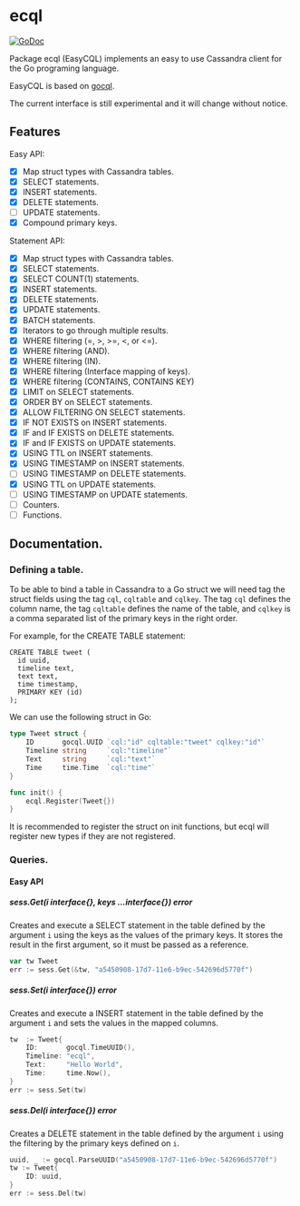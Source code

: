 # ecql

[![GoDoc](http://godoc.org/github.com/maraino/ecql?status.png)](http://godoc.org/github.com/maraino/ecql)

Package ecql (EasyCQL) implements an easy to use Cassandra client for the Go programing language.

EasyCQL is based on [gocql](https://github.com/gocql/gocql).

The current interface is still experimental and it will change without notice.

## Features
Easy API:
 - [x] Map struct types with Cassandra tables.
 - [x] SELECT statements.
 - [x] INSERT statements.
 - [x] DELETE statements.
 - [ ] UPDATE statements.
 - [x] Compound primary keys.

Statement API:
 - [x] Map struct types with Cassandra tables.
 - [x] SELECT statements.
 - [x] SELECT COUNT(1) statements.
 - [x] INSERT statements.
 - [x] DELETE statements.
 - [x] UPDATE statements.
 - [x] BATCH statements.
 - [x] Iterators to go through multiple results.
 - [x] WHERE filtering (=, >, >=, <, or <=).
 - [x] WHERE filtering (AND).
 - [x] WHERE filtering (IN).
 - [x] WHERE filtering (Interface mapping of keys).
 - [x] WHERE filtering (CONTAINS, CONTAINS KEY)
 - [x] LIMIT on SELECT statements.
 - [x] ORDER BY on SELECT statements.
 - [x] ALLOW FILTERING ON SELECT statements.
 - [x] IF NOT EXISTS on INSERT statements.
 - [x] IF and IF EXISTS on DELETE statements.
 - [x] IF and IF EXISTS on UPDATE statements.
 - [x] USING TTL on INSERT statements.
 - [x] USING TIMESTAMP on INSERT statements.
 - [ ] USING TIMESTAMP on DELETE statements.
 - [x] USING TTL on UPDATE statements.
 - [ ] USING TIMESTAMP on UPDATE statements.
 - [ ] Counters.
 - [ ] Functions.

## Documentation.

### Defining a table.

To be able to bind a table in Cassandra to a Go struct we will need tag the struct fields using the tag `cql`, `cqltable` and `cqlkey`.
The tag `cql` defines the column name, the tag `cqltable` defines the name of the table, and `cqlkey` is a comma separated list of the
primary keys in the right order.

For example, for the CREATE TABLE statement:
```cql
CREATE TABLE tweet (
  id uuid,
  timeline text,
  text text,
  time timestamp,
  PRIMARY KEY (id)
);
```

We can use the following struct in Go:
```go
type Tweet struct {
	ID       gocql.UUID `cql:"id" cqltable:"tweet" cqlkey:"id"`
	Timeline string     `cql:"timeline"`
	Text     string     `cql:"text"`
	Time     time.Time  `cql:"time"`
}

func init() {
	ecql.Register(Tweet{})
}
```

It is recommended to register the struct on init functions, but ecql will register new types if they are not registered.

### Queries.

#### Easy API

##### sess.Get(i interface{}, keys ...interface{}) error

Creates and execute a SELECT statement in the table defined by the argument `i` using the keys as the values of the primary keys.
It stores the result in the first argument, so it must be passed as a reference.

```go
var tw Tweet
err := sess.Get(&tw, "a5450908-17d7-11e6-b9ec-542696d5770f")
```

##### sess.Set(i interface{}) error

Creates and execute a INSERT statement in the table defined by the argument `i` and sets the values in the mapped columns.

```go
tw  := Tweet{
	ID:       gocql.TimeUUID(),
	Timeline: "ecql",
	Text:     "Hello World",
	Time:     time.Now(),
}
err := sess.Set(tw)
```

##### sess.Del(i interface{}) error

Creates a DELETE statement in the table defined by the argument `i` using the filtering by the primary keys defined on `i`.

```go
uuid, _ := gocql.ParseUUID("a5450908-17d7-11e6-b9ec-542696d5770f")
tw := Tweet{
	ID: uuid,
}
err := sess.Del(tw)
```

